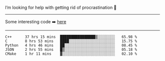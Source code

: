 I’m looking for help with getting rid of procrastination 🤔

-----

Some interesting code :arrow_right: [here](https://github.com/zhen8838/playground)

-----

<!--START_SECTION:waka-->
```text
C++      37 hrs 15 mins  ████████████████▒░░░░░░░░   65.98 % 
C        8 hrs 53 mins   ████░░░░░░░░░░░░░░░░░░░░░   15.75 % 
Python   4 hrs 46 mins   ██░░░░░░░░░░░░░░░░░░░░░░░   08.45 % 
JSON     2 hrs 55 mins   █▒░░░░░░░░░░░░░░░░░░░░░░░   05.18 % 
CMake    1 hr 11 mins    ▓░░░░░░░░░░░░░░░░░░░░░░░░   02.10 % 
```
<!--END_SECTION:waka-->

<!--
**zhen8838/zhen8838** is a ✨ _special_ ✨ repository because its `README.md` (this file) appears on your GitHub profile.

Here are some ideas to get you started:

- 🔭 I’m currently working on ...
- 🌱 I’m currently learning ...
- 👯 I’m looking to collaborate on ...
 ...
- 💬 Ask me about ...
- 📫 How to reach me: ...
- 😄 Pronouns: ...
- ⚡ Fun fact: ...
-->
